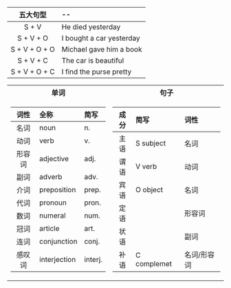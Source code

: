 | 五大句型 | -- |
| :--: | :-- | 
| S + V         | He died yesterday        | 
| S + V + O     | I bought a car yesterday | 
| S + V + O + O | Michael gave him a book  |
| S + V + C     | The car is beautiful     | 
| S + V + O + C | I find the purse pretty  | 


<table>
  <tr>
    <th> 单词 </th>
    <th> 句子 </th>
  </tr>
  <tr>
    <td>

| 词性 | 全称 | 简写 |                                         
| :--: | :-- | :-- |                
| 名词 | noun | n. |                                       
| 动词 | verb | v. |
| 形容词 | adjective | adj. |
| 副词 | adverb | adv. |
| 介词 | preposition | prep. |
| 代词 | pronoun | pron. |
| 数词 | numeral | num. |
| 冠词 | article | art. |
| 连词 | conjunction | conj. |
| 感叹词 | interjection | interj. |

</td><td>


| 成分 | 简写 | 词性 |
| :--: | :-- | :-- |
| 主语 | S subject | 名词 |
| 谓语 | V verb | 动词 |
| 宾语 | O object | 名词 |
| 定语 |   | 形容词 |
| 状语 |   | 副词 |
| 补语 | C complemet | 名词/形容词|

</td></tr> </table>
